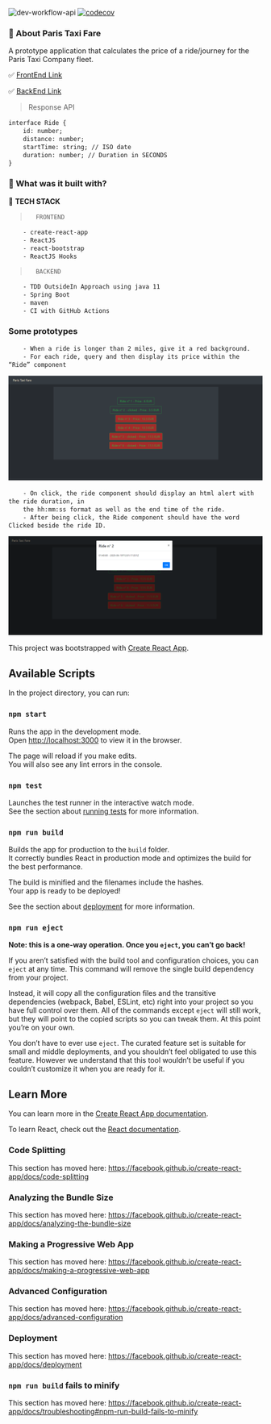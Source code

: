 ![dev-workflow-api](https://github.com/kasdihacene/paris-taxi-fare-kata/workflows/dev-workflow-api/badge.svg)
[![codecov](https://codecov.io/gh/kasdihacene/paris-taxi-fare-kata/branch/master/graph/badge.svg)](https://codecov.io/gh/kasdihacene/paris-taxi-fare-kata)

### :construction_worker: About Paris Taxi Fare
A prototype application that calculates the price of a ride/journey for the Paris Taxi Company fleet.

:white_check_mark: [FrontEnd Link](https://github.com/kasdihacene/taxis-ui)

:white_check_mark: [BackEnd Link](https://github.com/kasdihacene/paris-taxi-fare-kata)

> Response API

    interface Ride {
        id: number;
        distance: number;
        startTime: string; // ISO date
        duration: number; // Duration in SECONDS
    }

### :construction_worker: What was it built with? 

:large_blue_diamond: **TECH STACK**

>       FRONTEND

        - create-react-app
        - ReactJS
        - react-bootstrap
        - ReactJS Hooks

>       BACKEND

        - TDD OutsideIn Approach using java 11
        - Spring Boot
        - maven
        - CI with GitHub Actions


### Some prototypes

        - When a ride is longer than 2 miles, give it a red background.
        - For each ride, query and then display its price within the “Ride” component

![](markdown/capt1.PNG)

        - On click, the ride component should display an html alert with the ride duration, in
        the hh:mm:ss format as well as the end time of the ride. 
        - After being click, the Ride component should have the word Clicked beside the ride ID.

![](markdown/capt2.PNG)


This project was bootstrapped with [Create React App](https://github.com/facebook/create-react-app).

## Available Scripts

In the project directory, you can run:

### `npm start`

Runs the app in the development mode.<br />
Open [http://localhost:3000](http://localhost:3000) to view it in the browser.

The page will reload if you make edits.<br />
You will also see any lint errors in the console.

### `npm test`

Launches the test runner in the interactive watch mode.<br />
See the section about [running tests](https://facebook.github.io/create-react-app/docs/running-tests) for more information.

### `npm run build`

Builds the app for production to the `build` folder.<br />
It correctly bundles React in production mode and optimizes the build for the best performance.

The build is minified and the filenames include the hashes.<br />
Your app is ready to be deployed!

See the section about [deployment](https://facebook.github.io/create-react-app/docs/deployment) for more information.

### `npm run eject`

**Note: this is a one-way operation. Once you `eject`, you can’t go back!**

If you aren’t satisfied with the build tool and configuration choices, you can `eject` at any time. This command will remove the single build dependency from your project.

Instead, it will copy all the configuration files and the transitive dependencies (webpack, Babel, ESLint, etc) right into your project so you have full control over them. All of the commands except `eject` will still work, but they will point to the copied scripts so you can tweak them. At this point you’re on your own.

You don’t have to ever use `eject`. The curated feature set is suitable for small and middle deployments, and you shouldn’t feel obligated to use this feature. However we understand that this tool wouldn’t be useful if you couldn’t customize it when you are ready for it.

## Learn More

You can learn more in the [Create React App documentation](https://facebook.github.io/create-react-app/docs/getting-started).

To learn React, check out the [React documentation](https://reactjs.org/).

### Code Splitting

This section has moved here: https://facebook.github.io/create-react-app/docs/code-splitting

### Analyzing the Bundle Size

This section has moved here: https://facebook.github.io/create-react-app/docs/analyzing-the-bundle-size

### Making a Progressive Web App

This section has moved here: https://facebook.github.io/create-react-app/docs/making-a-progressive-web-app

### Advanced Configuration

This section has moved here: https://facebook.github.io/create-react-app/docs/advanced-configuration

### Deployment

This section has moved here: https://facebook.github.io/create-react-app/docs/deployment

### `npm run build` fails to minify

This section has moved here: https://facebook.github.io/create-react-app/docs/troubleshooting#npm-run-build-fails-to-minify
